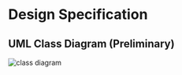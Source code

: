 # Design Specification

## UML Class Diagram (Preliminary)

![class diagram](https://github.com/cs262k-2024/knight-connect-project/blob/main/images/knightConnect.png)